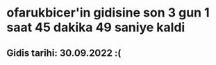 # ofarukbicer'in gidisine son 3 gun 1 saat 45 dakika 49 saniye kaldi

## Gidis tarihi: 30.09.2022 :(